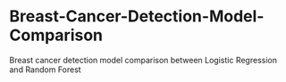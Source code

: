 # Breast-Cancer-Detection-Model-Comparison
Breast cancer detection model comparison between Logistic Regression and Random Forest

